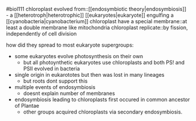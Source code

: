 #biol111 
chloroplast evolved from::[[endosymbiotic theory|endosymbiosis]] - a [[heterotroph|heterotrophic]] [[eukaryotes|eukaryote]] engulfing a [[cyanobacteria|cyanobacterium]]
chloroplast have a special membrane::at least a double membrane like mitochondria
chloroplast replicate::by fission, independently of cell division

how did they spread to most eukaryote supergroups:
- some eukaryotes evolve photosynthesis on their own
	- but all photoynthetic eukaryotes use chloroplasts and both PS! and PSII evolved in bacteria
- single origin in eukarototes but then was lost in many lineages
	- but roots dont support this
- multiple events of endosymbiosis
	- doesnt explain number of membranes
- endosymbiosis leading to chloroplasts first occured in common ancestor of Plantae
	- other groups acquired chloroplasts via secondary endosymbiosis.
